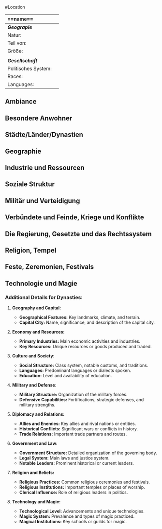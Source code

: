 #Location 

| **==name==**        |     |
| :------------------ | :-- |
| ***Geograpie***     |     |
| Natur:              |     |
| Teil von:           |     |
| Größe:              |     |
|                     |     |
| ***Gesellschaft***  |     |
| Politisches System: |     |
| Races:              |     |
| Languages:          |     |

## Ambiance
## Besondere Anwohner
## Städte/Länder/Dynastien
## Geographie

## Industrie und Ressourcen
## Soziale Struktur
## Militär und Verteidigung
## Verbündete und Feinde, Kriege und Konflikte
## Die Regierung, Gesetzte und das Rechtssystem
## Religion, Tempel
## Feste, Zeremonien, Festivals
## Technologie und Magie


### Additional Details for Dynasties:

1. **Geography and Capital:**
    
    - **Geographical Features:** Key landmarks, climate, and terrain.
    - **Capital City:** Name, significance, and description of the capital city.
2. **Economy and Resources:**
    
    - **Primary Industries:** Main economic activities and industries.
    - **Key Resources:** Unique resources or goods produced and traded.
3. **Culture and Society:**
    
    - **Social Structure:** Class system, notable customs, and traditions.
    - **Languages:** Predominant languages or dialects spoken.
    - **Education:** Level and availability of education.
4. **Military and Defense:**
    
    - **Military Structure:** Organization of the military forces.
    - **Defensive Capabilities:** Fortifications, strategic defenses, and military strengths.
5. **Diplomacy and Relations:**
    
    - **Allies and Enemies:** Key allies and rival nations or entities.
    - **Historical Conflicts:** Significant wars or conflicts in history.
    - **Trade Relations:** Important trade partners and routes.
6. **Government and Law:**
    
    - **Government Structure:** Detailed organization of the governing body.
    - **Legal System:** Main laws and justice system.
    - **Notable Leaders:** Prominent historical or current leaders.
7. **Religion and Beliefs:**
    
    - **Religious Practices:** Common religious ceremonies and festivals.
    - **Religious Institutions:** Important temples or places of worship.
    - **Clerical Influence:** Role of religious leaders in politics.
8. **Technology and Magic:**
    
    - **Technological Level:** Advancements and unique technologies.
    - **Magic System:** Prevalence and types of magic practiced.
    - **Magical Institutions:** Key schools or guilds for magic.